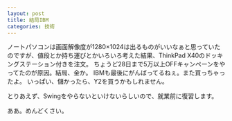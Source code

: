```yaml
---
layout: post
title: 結局IBM
categories: 技術
---
```


ノートパソコンは画面解像度が1280×1024は出るものがいいなぁと思っていたのですが、値段とか持ち運びとかいろいろ考えた結果、ThinkPad X40のドッキングステーション付きを注文。
ちょうど28日まで5万以上OFFキャンペーンをやってたのが原因。結局、金か。
IBMも最後にがんばってるねぇ。また買っちゃったよ。
いっぱい、儲かったら、Y2を買うかもしれません。

とりあえず、Swingをやらないといけないらしいので、就業前に復習します。

ああ。めんどくさい。
